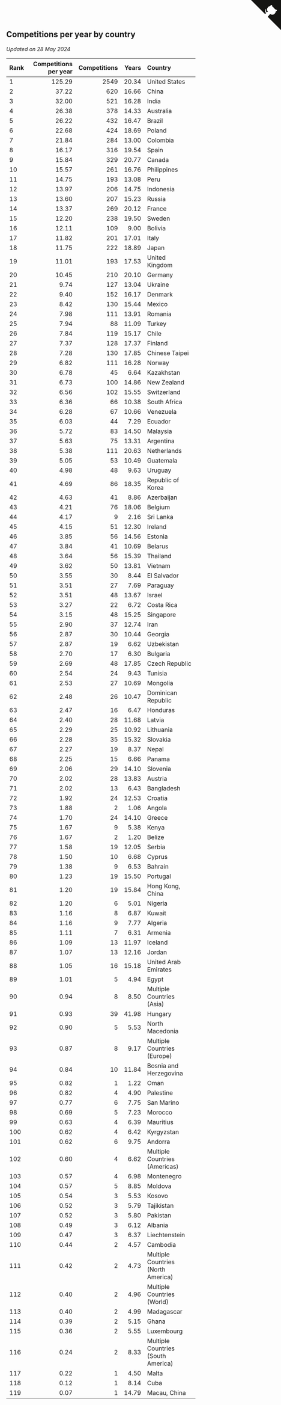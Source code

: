 ## Competitions per year by country

*Updated on 28 May 2024*

| Rank | Competitions per year | Competitions | Years | Country |
| :--- | ---: | ---: | ---: | :--- |
| 1 | 125.29 | 2549 | 20.34 | United States |
| 2 | 37.22 | 620 | 16.66 | China |
| 3 | 32.00 | 521 | 16.28 | India |
| 4 | 26.38 | 378 | 14.33 | Australia |
| 5 | 26.22 | 432 | 16.47 | Brazil |
| 6 | 22.68 | 424 | 18.69 | Poland |
| 7 | 21.84 | 284 | 13.00 | Colombia |
| 8 | 16.17 | 316 | 19.54 | Spain |
| 9 | 15.84 | 329 | 20.77 | Canada |
| 10 | 15.57 | 261 | 16.76 | Philippines |
| 11 | 14.75 | 193 | 13.08 | Peru |
| 12 | 13.97 | 206 | 14.75 | Indonesia |
| 13 | 13.60 | 207 | 15.23 | Russia |
| 14 | 13.37 | 269 | 20.12 | France |
| 15 | 12.20 | 238 | 19.50 | Sweden |
| 16 | 12.11 | 109 | 9.00 | Bolivia |
| 17 | 11.82 | 201 | 17.01 | Italy |
| 18 | 11.75 | 222 | 18.89 | Japan |
| 19 | 11.01 | 193 | 17.53 | United Kingdom |
| 20 | 10.45 | 210 | 20.10 | Germany |
| 21 | 9.74 | 127 | 13.04 | Ukraine |
| 22 | 9.40 | 152 | 16.17 | Denmark |
| 23 | 8.42 | 130 | 15.44 | Mexico |
| 24 | 7.98 | 111 | 13.91 | Romania |
| 25 | 7.94 | 88 | 11.09 | Turkey |
| 26 | 7.84 | 119 | 15.17 | Chile |
| 27 | 7.37 | 128 | 17.37 | Finland |
| 28 | 7.28 | 130 | 17.85 | Chinese Taipei |
| 29 | 6.82 | 111 | 16.28 | Norway |
| 30 | 6.78 | 45 | 6.64 | Kazakhstan |
| 31 | 6.73 | 100 | 14.86 | New Zealand |
| 32 | 6.56 | 102 | 15.55 | Switzerland |
| 33 | 6.36 | 66 | 10.38 | South Africa |
| 34 | 6.28 | 67 | 10.66 | Venezuela |
| 35 | 6.03 | 44 | 7.29 | Ecuador |
| 36 | 5.72 | 83 | 14.50 | Malaysia |
| 37 | 5.63 | 75 | 13.31 | Argentina |
| 38 | 5.38 | 111 | 20.63 | Netherlands |
| 39 | 5.05 | 53 | 10.49 | Guatemala |
| 40 | 4.98 | 48 | 9.63 | Uruguay |
| 41 | 4.69 | 86 | 18.35 | Republic of Korea |
| 42 | 4.63 | 41 | 8.86 | Azerbaijan |
| 43 | 4.21 | 76 | 18.06 | Belgium |
| 44 | 4.17 | 9 | 2.16 | Sri Lanka |
| 45 | 4.15 | 51 | 12.30 | Ireland |
| 46 | 3.85 | 56 | 14.56 | Estonia |
| 47 | 3.84 | 41 | 10.69 | Belarus |
| 48 | 3.64 | 56 | 15.39 | Thailand |
| 49 | 3.62 | 50 | 13.81 | Vietnam |
| 50 | 3.55 | 30 | 8.44 | El Salvador |
| 51 | 3.51 | 27 | 7.69 | Paraguay |
| 52 | 3.51 | 48 | 13.67 | Israel |
| 53 | 3.27 | 22 | 6.72 | Costa Rica |
| 54 | 3.15 | 48 | 15.25 | Singapore |
| 55 | 2.90 | 37 | 12.74 | Iran |
| 56 | 2.87 | 30 | 10.44 | Georgia |
| 57 | 2.87 | 19 | 6.62 | Uzbekistan |
| 58 | 2.70 | 17 | 6.30 | Bulgaria |
| 59 | 2.69 | 48 | 17.85 | Czech Republic |
| 60 | 2.54 | 24 | 9.43 | Tunisia |
| 61 | 2.53 | 27 | 10.69 | Mongolia |
| 62 | 2.48 | 26 | 10.47 | Dominican Republic |
| 63 | 2.47 | 16 | 6.47 | Honduras |
| 64 | 2.40 | 28 | 11.68 | Latvia |
| 65 | 2.29 | 25 | 10.92 | Lithuania |
| 66 | 2.28 | 35 | 15.32 | Slovakia |
| 67 | 2.27 | 19 | 8.37 | Nepal |
| 68 | 2.25 | 15 | 6.66 | Panama |
| 69 | 2.06 | 29 | 14.10 | Slovenia |
| 70 | 2.02 | 28 | 13.83 | Austria |
| 71 | 2.02 | 13 | 6.43 | Bangladesh |
| 72 | 1.92 | 24 | 12.53 | Croatia |
| 73 | 1.88 | 2 | 1.06 | Angola |
| 74 | 1.70 | 24 | 14.10 | Greece |
| 75 | 1.67 | 9 | 5.38 | Kenya |
| 76 | 1.67 | 2 | 1.20 | Belize |
| 77 | 1.58 | 19 | 12.05 | Serbia |
| 78 | 1.50 | 10 | 6.68 | Cyprus |
| 79 | 1.38 | 9 | 6.53 | Bahrain |
| 80 | 1.23 | 19 | 15.50 | Portugal |
| 81 | 1.20 | 19 | 15.84 | Hong Kong, China |
| 82 | 1.20 | 6 | 5.01 | Nigeria |
| 83 | 1.16 | 8 | 6.87 | Kuwait |
| 84 | 1.16 | 9 | 7.77 | Algeria |
| 85 | 1.11 | 7 | 6.31 | Armenia |
| 86 | 1.09 | 13 | 11.97 | Iceland |
| 87 | 1.07 | 13 | 12.16 | Jordan |
| 88 | 1.05 | 16 | 15.18 | United Arab Emirates |
| 89 | 1.01 | 5 | 4.94 | Egypt |
| 90 | 0.94 | 8 | 8.50 | Multiple Countries (Asia) |
| 91 | 0.93 | 39 | 41.98 | Hungary |
| 92 | 0.90 | 5 | 5.53 | North Macedonia |
| 93 | 0.87 | 8 | 9.17 | Multiple Countries (Europe) |
| 94 | 0.84 | 10 | 11.84 | Bosnia and Herzegovina |
| 95 | 0.82 | 1 | 1.22 | Oman |
| 96 | 0.82 | 4 | 4.90 | Palestine |
| 97 | 0.77 | 6 | 7.75 | San Marino |
| 98 | 0.69 | 5 | 7.23 | Morocco |
| 99 | 0.63 | 4 | 6.39 | Mauritius |
| 100 | 0.62 | 4 | 6.42 | Kyrgyzstan |
| 101 | 0.62 | 6 | 9.75 | Andorra |
| 102 | 0.60 | 4 | 6.62 | Multiple Countries (Americas) |
| 103 | 0.57 | 4 | 6.98 | Montenegro |
| 104 | 0.57 | 5 | 8.85 | Moldova |
| 105 | 0.54 | 3 | 5.53 | Kosovo |
| 106 | 0.52 | 3 | 5.79 | Tajikistan |
| 107 | 0.52 | 3 | 5.80 | Pakistan |
| 108 | 0.49 | 3 | 6.12 | Albania |
| 109 | 0.47 | 3 | 6.37 | Liechtenstein |
| 110 | 0.44 | 2 | 4.57 | Cambodia |
| 111 | 0.42 | 2 | 4.73 | Multiple Countries (North America) |
| 112 | 0.40 | 2 | 4.96 | Multiple Countries (World) |
| 113 | 0.40 | 2 | 4.99 | Madagascar |
| 114 | 0.39 | 2 | 5.15 | Ghana |
| 115 | 0.36 | 2 | 5.55 | Luxembourg |
| 116 | 0.24 | 2 | 8.33 | Multiple Countries (South America) |
| 117 | 0.22 | 1 | 4.50 | Malta |
| 118 | 0.12 | 1 | 8.14 | Cuba |
| 119 | 0.07 | 1 | 14.79 | Macau, China |


<a href="https://github.com/JustinTimeCuber/wca_statistics" class="github-corner" aria-label="View source on Github"><svg width="80" height="80" viewBox="0 0 250 250" style="fill:#151513; color:#fff; position: absolute; top: 0; border: 0; right: 0;" aria-hidden="true"><path d="M0,0 L115,115 L130,115 L142,142 L250,250 L250,0 Z"></path><path d="M128.3,109.0 C113.8,99.7 119.0,89.6 119.0,89.6 C122.0,82.7 120.5,78.6 120.5,78.6 C119.2,72.0 123.4,76.3 123.4,76.3 C127.3,80.9 125.5,87.3 125.5,87.3 C122.9,97.6 130.6,101.9 134.4,103.2" fill="currentColor" style="transform-origin: 130px 106px;" class="octo-arm"></path><path d="M115.0,115.0 C114.9,115.1 118.7,116.5 119.8,115.4 L133.7,101.6 C136.9,99.2 139.9,98.4 142.2,98.6 C133.8,88.0 127.5,74.4 143.8,58.0 C148.5,53.4 154.0,51.2 159.7,51.0 C160.3,49.4 163.2,43.6 171.4,40.1 C171.4,40.1 176.1,42.5 178.8,56.2 C183.1,58.6 187.2,61.8 190.9,65.4 C194.5,69.0 197.7,73.2 200.1,77.6 C213.8,80.2 216.3,84.9 216.3,84.9 C212.7,93.1 206.9,96.0 205.4,96.6 C205.1,102.4 203.0,107.8 198.3,112.5 C181.9,128.9 168.3,122.5 157.7,114.1 C157.9,116.9 156.7,120.9 152.7,124.9 L141.0,136.5 C139.8,137.7 141.6,141.9 141.8,141.8 Z" fill="currentColor" class="octo-body"></path></svg></a><style>.github-corner:hover .octo-arm{animation:octocat-wave 560ms ease-in-out}@keyframes octocat-wave{0%,100%{transform:rotate(0)}20%,60%{transform:rotate(-25deg)}40%,80%{transform:rotate(10deg)}}@media (max-width:500px){.github-corner:hover .octo-arm{animation:none}.github-corner .octo-arm{animation:octocat-wave 560ms ease-in-out}}</style>
